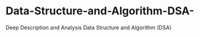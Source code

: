 # Data-Structure-and-Algorithm-DSA-
Deep Description and Analysis Data Structure and Algorithm (DSA)
